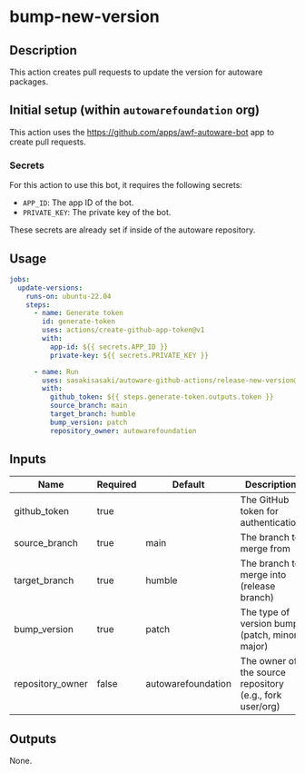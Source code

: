 # bump-new-version

## Description

This action creates pull requests to update the version for autoware packages.

## Initial setup (within `autowarefoundation` org)

This action uses the <https://github.com/apps/awf-autoware-bot> app to create pull requests.

### Secrets

For this action to use this bot, it requires the following secrets:

- `APP_ID`: The app ID of the bot.
- `PRIVATE_KEY`: The private key of the bot.

These secrets are already set if inside of the autoware repository.

## Usage

```yaml
jobs:
  update-versions:
    runs-on: ubuntu-22.04
    steps:
      - name: Generate token
        id: generate-token
        uses: actions/create-github-app-token@v1
        with:
          app-id: ${{ secrets.APP_ID }}
          private-key: ${{ secrets.PRIVATE_KEY }}

      - name: Run
        uses: sasakisasaki/autoware-github-actions/release-new-version@testing/release-new-version
        with:
          github_token: ${{ steps.generate-token.outputs.token }}
          source_branch: main
          target_branch: humble
          bump_version: patch
          repository_owner: autowarefoundation
```

## Inputs

| Name             | Required | Default            | Description                                              |
| ---------------- | -------- | ------------------ | -------------------------------------------------------- |
| github_token     | true     |                    | The GitHub token for authentication                      |
| source_branch    | true     | main               | The branch to merge from                                 |
| target_branch    | true     | humble             | The branch to merge into (release branch)                |
| bump_version     | true     | patch              | The type of version bump (patch, minor, major)           |
| repository_owner | false    | autowarefoundation | The owner of the source repository (e.g., fork user/org) |

## Outputs

None.
